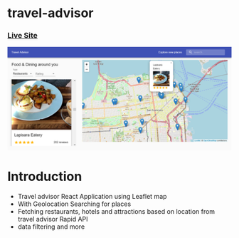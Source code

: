 # travel-advisor
### [Live Site](https://reactjs-travel-advisor.netlify.app/)
![](public/images/preview.png)

# Introduction
- Travel advisor React Application using Leaflet map
- With Geolocation Searching for places
- Fetching restaurants, hotels and attractions based on location from travel advisor Rapid API
- data filtering and more

